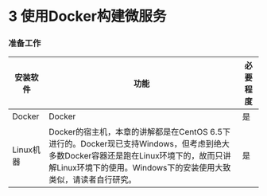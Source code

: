 # 3 使用Docker构建微服务



### 准备工作

| 安装软件    | 功能                                       | 必要程度 |
| ------- | ---------------------------------------- | ---- |
| Docker  | Docker                                   | 是    |
| Linux机器 | Docker的宿主机，本章的讲解都是在CentOS 6.5下进行的。Docker现已支持Windows，但考虑到绝大多数Docker容器还是跑在Linux环境下的，故而只讲解Linux环境下的使用。Windows下的安装使用大致类似，请读者自行研究。 | 是    |